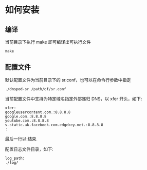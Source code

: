 # 如何安装

## 编译
当前目录下执行 make 即可编译出可执行文件

    make

## 配置文件
默认配置文件为当前目录下的 sr.conf，也可以在命令行参数中指定

    ./dnspod-sr /path/of/sr.conf

当前配置文件中支持为特定域名指定外部递归 DNS，以 xfer 开头，如下:

    xfer:
    googleusercontent.com.:8.8.8.8
    google.com.:8.8.8.8
    youtube.com.:8.8.8.8
    s-static.ak.facebook.com.edgekey.net.:8.8.8.8
    :

最后一行以:结束.

配置日志文件目录，如下:

    log_path:
    ./log/
